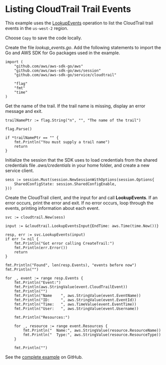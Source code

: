 # Listing CloudTrail Trail Events<a name="cloudtrail-example-lookup-events"></a>

This example uses the [LookupEvents](https://docs.aws.amazon.com/sdk-for-go/api/service/cloudtrail/#CloudTrail.LookupEvents) operation to list the CloudTrail trail events in the `us-west-2` region\.

Choose `Copy` to save the code locally\.

Create the file *lookup\_events\.go*\. Add the following statements to import the Go and AWS SDK for Go packages used in the example\.

```
import (
    "github.com/aws/aws-sdk-go/aws"
    "github.com/aws/aws-sdk-go/aws/session"
    "github.com/aws/aws-sdk-go/service/cloudtrail"

    "flag"
    "fmt"
    "time"
)
```

Get the name of the trail\. If the trail name is missing, display an error message and exit\.

```
trailNamePtr := flag.String("n", "", "The name of the trail")

flag.Parse()

if *trailNamePtr == "" {
    fmt.Println("You must supply a trail name")
    return
}
```

Initialize the session that the SDK uses to load credentials from the shared credentials file *\.aws/credentials* in your home folder, and create a new service client\.

```
sess := session.Must(session.NewSessionWithOptions(session.Options{
    SharedConfigState: session.SharedConfigEnable,
}))
```

Create the CloudTrail client, and the input for and call **LookupEvents**\. If an error occurs, print the error and exit\. If no error occurs, loop through the events, printing information about each event\.

```
svc := cloudtrail.New(sess)

input := &cloudtrail.LookupEventsInput{EndTime: aws.Time(time.Now())}

resp, err := svc.LookupEvents(input)
if err != nil {
    fmt.Println("Got error calling CreateTrail:")
    fmt.Println(err.Error())
    return
}

fmt.Println("Found", len(resp.Events), "events before now")
fmt.Println("")

for _, event := range resp.Events {
    fmt.Println("Event:")
    fmt.Println(aws.StringValue(event.CloudTrailEvent))
    fmt.Println("")
    fmt.Println("Name    ", aws.StringValue(event.EventName))
    fmt.Println("ID:     ", aws.StringValue(event.EventId))
    fmt.Println("Time:   ", aws.TimeValue(event.EventTime))
    fmt.Println("User:   ", aws.StringValue(event.Username))

    fmt.Println("Resources:")

    for _, resource := range event.Resources {
        fmt.Println("  Name:", aws.StringValue(resource.ResourceName))
        fmt.Println("  Type:", aws.StringValue(resource.ResourceType))
    }

    fmt.Println("")
```

See the [complete example](https://github.com/awsdocs/aws-doc-sdk-examples/blob/main/go/example_code/cloudtrail/lookup_events.go) on GitHub\.